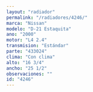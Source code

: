 ```yaml
---
layout: "radiador"
permalink: "/radiadores/4246/"
marca: "Nissan"
modelo: "D-21 Estaquita"
ano: "2000"
motor: "L4 2.4"
transmision: "Estándar"
parte: "433024"
clima: "Con clima"
alto: "16 3/4"
ancho: "25 1/2"
observaciones: ""
id: "4246"
---
```


